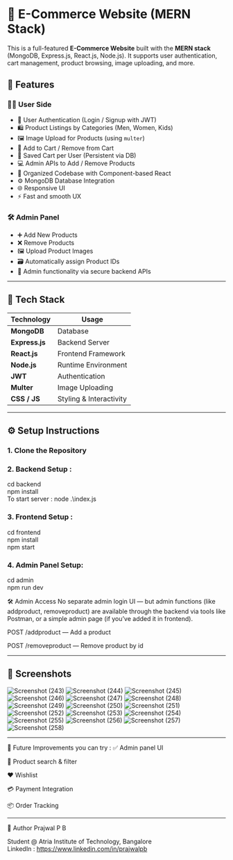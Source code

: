 # 🛒 E-Commerce Website (MERN Stack)

This is a full-featured **E-Commerce Website** built with the **MERN stack** (MongoDB, Express.js, React.js, Node.js). It supports user authentication, cart management, product browsing, image uploading, and more.

## 🚀 Features

### 🧑‍💻 User Side

- 🔐 User Authentication (Login / Signup with JWT)
- 🛍️ Product Listings by Categories (Men, Women, Kids)
- 🖼️ Image Upload for Products (using `multer`)
- 🛒 Add to Cart / Remove from Cart
- 🛒 Saved Cart per User (Persistent via DB)
- 💻 Admin APIs to Add / Remove Products
- 📂 Organized Codebase with Component-based React
- ⚙️ MongoDB Database Integration
- 🌐 Responsive UI
- ⚡ Fast and smooth UX

### 🛠️ Admin Panel

- ➕ Add New Products
- ❌ Remove Products
- 🖼️ Upload Product Images
- 🗃️ Automatically assign Product IDs
- 💾 Admin functionality via secure backend APIs

---

## 🧩 Tech Stack

| Technology | Usage |
|-----------|--------|
| **MongoDB** | Database |
| **Express.js** | Backend Server |
| **React.js** | Frontend Framework |
| **Node.js** | Runtime Environment |
| **JWT** | Authentication |
| **Multer** | Image Uploading |
| **CSS / JS** | Styling & Interactivity |

---

## ⚙️ Setup Instructions

### 1. Clone the Repository
### 2. Backend Setup : 
cd backend<br>
npm install<br>
To start server : node .\index.js<br>
### 3. Frontend Setup :
cd frontend<br>
npm install<br>
npm start<br>
### 4. Admin Panel Setup:
cd admin<br>
npm run dev<br>

🛠️ Admin Access
No separate admin login UI — but admin functions (like addproduct, removeproduct) are available through the backend via tools like Postman, or a simple admin page (if you’ve added it in frontend).

POST /addproduct — Add a product

POST /removeproduct — Remove product by id

---

## 📸 Screenshots

![Screenshot (243)](https://github.com/user-attachments/assets/46474664-a15d-4f4a-beaa-6bfd8d6ebfee)
![Screenshot (244)](https://github.com/user-attachments/assets/88e4aa31-dd2e-495a-93c2-695f73caa720)
![Screenshot (245)](https://github.com/user-attachments/assets/1b799328-01df-4cc3-a348-78a12ebc8f9a)
![Screenshot (246)](https://github.com/user-attachments/assets/6f13fa7b-f799-4793-a2a4-d8835cca2a85)
![Screenshot (247)](https://github.com/user-attachments/assets/329575cb-5a56-483e-8ebf-e60f8f8a47e0)
![Screenshot (248)](https://github.com/user-attachments/assets/fcb8af13-a445-4980-a03d-2e016b5093e6)
![Screenshot (249)](https://github.com/user-attachments/assets/33637b2d-31e6-4409-852f-ea62a2567928)
![Screenshot (250)](https://github.com/user-attachments/assets/95031b47-810d-4f56-9667-4d1d941819dc)
![Screenshot (251)](https://github.com/user-attachments/assets/e769596c-97c3-4d5d-8e60-f4c773c8c96e)
![Screenshot (252)](https://github.com/user-attachments/assets/b6a58297-d1b5-46aa-a00c-39301151bdce)
![Screenshot (253)](https://github.com/user-attachments/assets/bfe1af89-3c2c-4527-b909-c554b63abaa0)
![Screenshot (254)](https://github.com/user-attachments/assets/5799fbbc-1785-4472-a9d2-a2cb77679fcf)
![Screenshot (255)](https://github.com/user-attachments/assets/13e68bfa-09d6-43e4-90e8-221acc697e80)
![Screenshot (256)](https://github.com/user-attachments/assets/888297dc-efa1-455a-a0f5-27835bb53f6e)
![Screenshot (257)](https://github.com/user-attachments/assets/907064b1-1c73-41fa-8ff2-d6aea2c4804c)
![Screenshot (258)](https://github.com/user-attachments/assets/026c4fbc-60c5-46e4-bc2c-d29f8615b681)

---

📌 Future Improvements you can try :
✅ Admin panel UI

🧾 Product search & filter

❤️ Wishlist

💳 Payment Integration

📦 Order Tracking

---

👤 Author
Prajwal P B

Student @ Atria Institute of Technology, Bangalore<br>
LinkedIn : https://www.linkedin.com/in/prajwalpb



